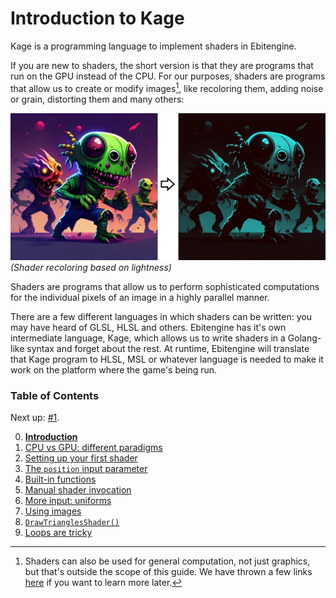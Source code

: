 # Introduction to Kage

Kage is a programming language to implement shaders in Ebitengine.

If you are new to shaders, the short version is that they are programs that run on the GPU instead of the CPU. For our purposes, shaders are programs that allow us to create or modify images[^1], like recoloring them, adding noise or grain, distorting them and many others:

![](https://github.com/tinne26/kage-desk/blob/main/img/zombie_aliens_recolor.webp?raw=true)
*(Shader recoloring based on lightness)*

Shaders are programs that allow us to perform sophisticated computations for the individual pixels of an image in a highly parallel manner.

There are a few different languages in which shaders can be written: you may have heard of GLSL, HLSL and others. Ebitengine has it's own intermediate language, Kage, which allows us to write shaders in a Golang-like syntax and forget about the rest. At runtime, Ebitengine will translate that Kage program to HLSL, MSL or whatever language is needed to make it work on the platform where the game's being run.

### Table of Contents
Next up: [#1](https://github.com/tinne26/kage-desk/blob/main/docs/tutorials/intro/01_cpu_vs_gpu.md).

0. [**Introduction**](https://github.com/tinne26/kage-desk/blob/main/docs/tutorials/intro/00_introduction.md)
1. [CPU vs GPU: different paradigms](https://github.com/tinne26/kage-desk/blob/main/docs/tutorials/intro/01_cpu_vs_gpu.md)
2. [Setting up your first shader](https://github.com/tinne26/kage-desk/blob/main/docs/tutorials/intro/02_shader_setup.md)
3. [The `position` input parameter](https://github.com/tinne26/kage-desk/blob/main/docs/tutorials/intro/03_position_input.md)
4. [Built-in functions](https://github.com/tinne26/kage-desk/blob/main/docs/tutorials/intro/04_built_in_functions.md)
5. [Manual shader invocation](https://github.com/tinne26/kage-desk/blob/main/docs/tutorials/intro/05_invoke_shader.md)
6. [More input: uniforms](https://github.com/tinne26/kage-desk/blob/main/docs/tutorials/intro/06_uniforms.md)
7. [Using images](https://github.com/tinne26/kage-desk/blob/main/docs/tutorials/intro/07_images.md)
8. [`DrawTrianglesShader()`](https://github.com/tinne26/kage-desk/blob/main/docs/tutorials/intro/08_triangles.md)
9. [Loops are tricky](https://github.com/tinne26/kage-desk/blob/main/docs/tutorials/intro/09_loops.md)

[^1]: Shaders can also be used for general computation, not just graphics, but that's outside the scope of this guide. We have thrown a few links [here](https://github.com/tinne26/kage-desk/blob/main/docs/general_links.md) if you want to learn more later.
